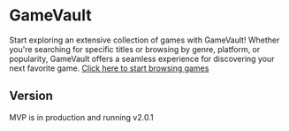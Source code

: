 # GameVault

Start exploring an extensive collection of games with GameVault! Whether you're searching for specific titles or browsing by genre, platform, or popularity, GameVault offers a seamless experience for discovering your next favorite game. [Click here to start browsing games](https://game-vault-six.vercel.app/)

## Version

MVP is in production and running v2.0.1
